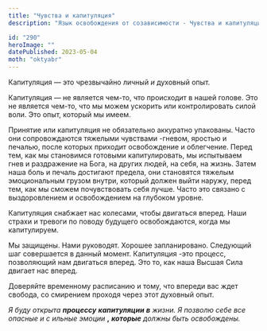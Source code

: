 ```yaml
---
title: "Чувства и капитуляция"
description: "Язык освобождения от созависимости - Чувства и капитуляция"

id: "290"
heroImage: ""
datePublished: 2023-05-04
moth: "oktyabr"
---
```


Капитуляция — это чрезвычайно личный _и_ духовный опыт.

Капитуляция — не является чем-то, что происходит в нашей голове. Это не
является чем-то, что мы можем ускорить или контролировать силой воли. Это
опыт, который мы имеем.

Принятие или капитуляция не обязательно аккуратно упакованы. Часто они
сопровождаются тяжелыми чувствами -гневом, яростью и печалью, после которых
приходит освобождение и облегчение. Перед тем, как мы становимся готовыми
капитулировать, мы испытываем гнев и раздражение на Бога, на других людей, на
себя, на жизнь. Затем наша боль и печаль достигают предела, они становятся
тяжелым эмоциональным грузом внутри, который должен выйти наружу, перед тем,
как мы сможем почувствовать себя лучше. Часто это связано с выздоровлением и
освобождением на глубоком уровне.

Капитуляция снабжает нас колесами, чтобы двигаться вперед. Наши страхи и
тревоги по поводу будущего освобождаются, когда мы капитулируем.

Мы защищены. Нами руководят. Хорошее запланировано. Следующий шаг совершается
в данный момент. Капитуляция -это процесс, позволяющий нам двигаться вперед.
Это то, как наша Высшая Сила двигает нас вперед.

Доверяйте временному расписанию и тому, что впереди вас ждет свобода, со
смирением проходя через этот духовный опыт.

_Я_ _буду_ _открыта_ **_процессу_** **_капитуляции_** **_в_** _жизни._ _Я_
_позволю_ _себе_ _все_ _опасные_ _и_ _с_ _ильные_ _эмоции_ **,** **_которые_**
_должны_ _быть_ _освобождены._
